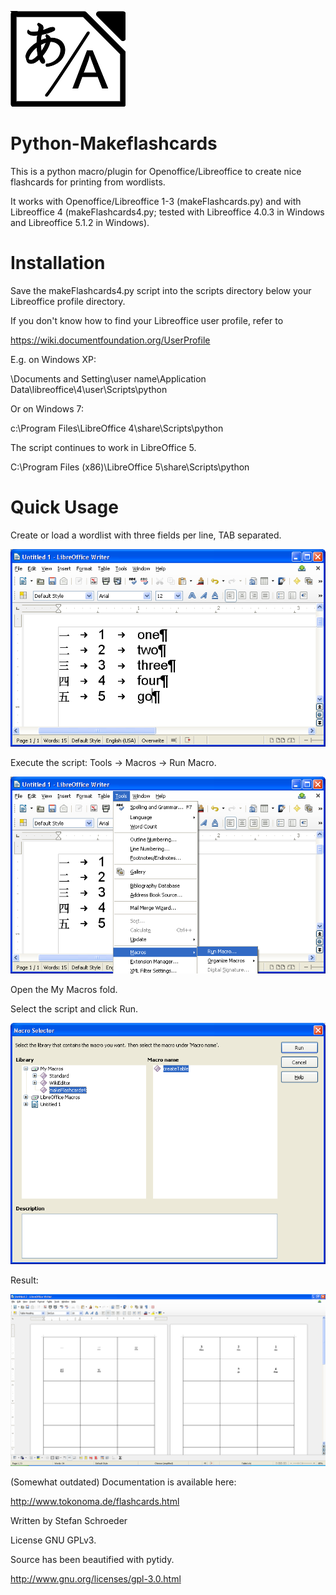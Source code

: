 ![Logo](http://github.com/StefanSchroeder/Python-MakeFlashcards/blob/master/doc/makeflashcards.png?raw=true)


Python-Makeflashcards
=====================

This is a python macro/plugin for Openoffice/Libreoffice to create nice flashcards for printing from wordlists.

It works with Openoffice/Libreoffice 1-3 (makeFlashcards.py) and 
with Libreoffice 4 (makeFlashcards4.py; tested with Libreoffice 4.0.3 in Windows and
Libreoffice 5.1.2 in Windows).


Installation
============

Save the makeFlashcards4.py script into the scripts directory below 
your Libreoffice profile directory. 

If you don't know how to find your Libreoffice user profile, refer to

https://wiki.documentfoundation.org/UserProfile

E.g. on Windows XP:

\Documents and Setting\user name\Application Data\libreoffice\4\user\Scripts\python

Or on Windows 7:

c:\Program Files\LibreOffice 4\share\Scripts\python

The script continues to work in LibreOffice 5.

C:\Program Files (x86)\LibreOffice 5\share\Scripts\python

Quick Usage
===========

Create or load a wordlist with three fields per line, TAB separated.

![Logo](https://github.com/StefanSchroeder/Python-MakeFlashcards/blob/master/doc/wordlist.png?raw=true)


Execute the script: Tools -> Macros -> Run Macro.

![Logo](http://github.com/StefanSchroeder/Python-MakeFlashcards/blob/master/doc/runmacro.png?raw=true)

Open the My Macros fold.

Select the script and click Run.

![Logo](http://github.com/StefanSchroeder/Python-MakeFlashcards/blob/master/doc/runmacro2.png?raw=true)

Result:

![Logo](http://github.com/StefanSchroeder/Python-MakeFlashcards/blob/master/doc/flashcards.png?raw=true)


(Somewhat outdated) Documentation is available here:

http://www.tokonoma.de/flashcards.html

Written by Stefan Schroeder

License GNU GPLv3.

Source has been beautified with pytidy.

http://www.gnu.org/licenses/gpl-3.0.html


